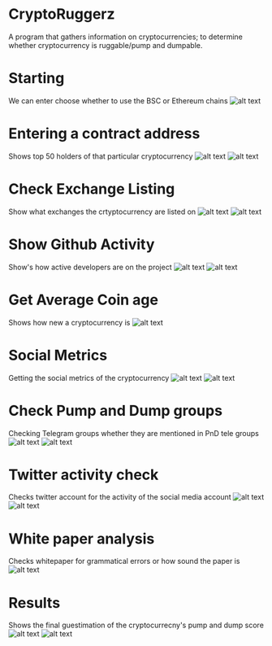 # CryptoRuggerz
A program that gathers information on cryptocurrencies; to determine whether cryptocurrency is ruggable/pump and dumpable.

# Starting
We can enter choose whether to use the BSC or Ethereum chains
![alt text](https://github.com/EscabasJames/CryptoRuggerz/blob/master/USER%20GUIDE/Images/start.jpg)

# Entering a contract address
Shows top 50 holders of that particular cryptocurrency
![alt text](https://github.com/EscabasJames/CryptoRuggerz/blob/master/USER%20GUIDE/Images/holders.jpg)
![alt text](https://github.com/EscabasJames/CryptoRuggerz/blob/master/USER%20GUIDE/Images/holders2.jpg)

# Check Exchange Listing
Show what exchanges the crtyptocurrency are listed on
![alt text](https://github.com/EscabasJames/CryptoRuggerz/blob/master/USER%20GUIDE/Images/exchanges.jpg)
![alt text](https://github.com/EscabasJames/CryptoRuggerz/blob/master/USER%20GUIDE/Images/exchanges2.jpg)

# Show Github Activity
Show's how active developers are on the project
![alt text](https://github.com/EscabasJames/CryptoRuggerz/blob/master/USER%20GUIDE/Images/gitactivity.jpg)
![alt text](https://github.com/EscabasJames/CryptoRuggerz/blob/master/USER%20GUIDE/Images/gitactivity1.jpg)

# Get Average Coin age
Shows how new a cryptocurrency is
![alt text](https://github.com/EscabasJames/CryptoRuggerz/blob/master/USER%20GUIDE/Images/meanage.jpg)

# Social Metrics
Getting the social metrics of the cryptocurrency
![alt text](https://github.com/EscabasJames/CryptoRuggerz/blob/master/USER%20GUIDE/Images/social.jpg)
![alt text](https://github.com/EscabasJames/CryptoRuggerz/blob/master/USER%20GUIDE/Images/social2.jpg)

# Check Pump and Dump groups
Checking Telegram groups whether they are mentioned in PnD tele groups
![alt text](https://github.com/EscabasJames/CryptoRuggerz/blob/master/USER%20GUIDE/Images/telecheck.jpg)
![alt text](https://github.com/EscabasJames/CryptoRuggerz/blob/master/USER%20GUIDE/Images/telecheck2.jpg)

# Twitter activity check
Checks twitter account for the activity of the social media account
![alt text](https://github.com/EscabasJames/CryptoRuggerz/blob/master/USER%20GUIDE/Images/twittercheck.jpg)
![alt text](https://github.com/EscabasJames/CryptoRuggerz/blob/master/USER%20GUIDE/Images/twittercheck2.jpg)

# White paper analysis
Checks whitepaper for grammatical errors or how sound the paper is
![alt text](https://github.com/EscabasJames/CryptoRuggerz/blob/master/USER%20GUIDE/Images/whitepaper.jpg)

# Results
Shows the final guestimation of the cryptocurrecny's pump and dump score
![alt text](https://github.com/EscabasJames/CryptoRuggerz/blob/master/USER%20GUIDE/Images/results.jpg)
![alt text](https://github.com/EscabasJames/CryptoRuggerz/blob/master/USER%20GUIDE/Images/2202meme.jpg)
